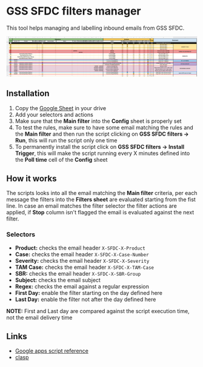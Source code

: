 # GSS SFDC filters manager

This tool helps managing and labelling inbound emails from GSS SFDC.

![GSS SFDC Filters manager screenshot](img/GSSSFDC-filters.png)

## Installation

1. Copy the [Google Sheet](https://docs.google.com/spreadsheets/d/1b4HgisYEb_KZbVchKHwCWTw2WBwxFGXtWRAa8_FUz_Q/edit?usp=sharing) in your drive
2. Add your selectors and actions
3. Make sure that the **Main filter** into the **Config** sheet is properly set
4. To test the rules, make sure to have some email matching the rules and the **Main filter** and then run the script clicking on **GSS SFDC filters -> Run**, this will run the script only one time
5. To permanently install the script click on **GSS SFDC filters -> Install Trigger**, this will make the script running every X minutes defined into the **Poll time** cell of the **Config** sheet

## How it works

The scripts looks into all the email matching the **Main filter** criteria, per each message the filters into the **Filters sheet** are evaluated starting from the fist line.
In case an email matches the filter selector the filter actions are applied, if **Stop** column isn't flagged the email is evaluated against the next filter.

### Selectors

- **Product:** checks the email header `X-SFDC-X-Product`
- **Case:** checks the email header `X-SFDC-X-Case-Number`
- **Severity:** checks the email header `X-SFDC-X-Severity`
- **TAM Case:** checks the email header `X-SFDC-X-TAM-Case`
- **SBR:** checks the email header `X-SFDC-X-SBR-Group`
- **Subject:** checks the email subject
- **Regex:** checks the email against a regular expression
- **First Day:** enable the filter starting on the day defined here
- **Last Day:** enable the filter not after the day defined here

**NOTE:** First and Last day are compared against the script execution time, not the email delivery time

## Links

- [Google apps script reference](https://developers.google.com/apps-script/reference)
- [clasp](https://github.com/google/clasp)
